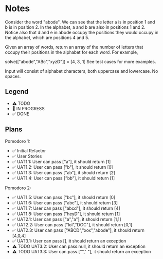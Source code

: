 # Notes

Consider the word "abode". We can see that the letter a is in position 1 and b is in position 2. In the alphabet, a and b are also in positions 1 and 2. Notice also that d and e in abode occupy the positions they would occupy in the alphabet, which are positions 4 and 5.

Given an array of words, return an array of the number of letters that occupy their positions in the alphabet for each word. For example,

solve(["abode","ABc","xyzD"]) = [4, 3, 1]
See test cases for more examples.

Input will consist of alphabet characters, both uppercase and lowercase. No spaces.

## Legend
- ⚠ TODO
- 🚧 IN PROGRESS
- ✅ DONE

## Plans

Pomodoro 1:
- ✅ Initial Refactor
- ✅ User Stories
- ✅ UAT1.1: User can pass ["a"], it should return [1] 
- ✅ UAT1.2: User can pass ["b"], it should return [0] 
- ✅ UAT1.3: User can pass ["ab"], it should return [2] 
- ✅ UAT1.4: User can pass ["bb"], it should return [1]

Pomodoro 2:
- ✅ UAT1.5: User can pass ["bc"], it should return [0]
- ✅ UAT1.6: User can pass ["abc"], it should return [3]
- ✅ UAT1.7: User can pass ["abcd"], it should return [4]
- ✅ UAT1.8: User can pass ["heyD"], it should return [1]
- ✅ UAT2.1: User can pass ["a","a"], it should return [1,1] 
- ✅ UAT2.2: User can pass ["lol","DOC"], it should return [0,1] 
- ✅ UAT2.3: User can pass ["ABCD","xox","abode"], it should return [4,0,4]
- ✅ UAT3.1: User can pass [], it should return an exception
- ⚠ TODO UAT3.2: User can pass null, it should return an exception
- ⚠ TODO UAT3.3: User can pass [""," "], it should return an exception